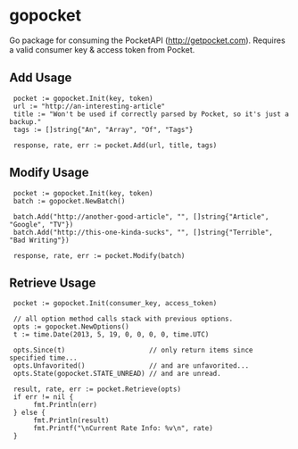 gopocket
=============

Go package for consuming the PocketAPI (http://getpocket.com).  Requires a valid consumer key & access token from Pocket.

Add Usage
-------
     pocket := gopocket.Init(key, token)
     url := "http://an-interesting-article"
     title := "Won't be used if correctly parsed by Pocket, so it's just a backup."
     tags := []string{"An", "Array", "Of", "Tags"}

     response, rate, err := pocket.Add(url, title, tags)

Modify Usage
-------
     pocket := gopocket.Init(key, token)
     batch := gopocket.NewBatch()

     batch.Add("http://another-good-article", "", []string{"Article", "Google", "TV"})
     batch.Add("http://this-one-kinda-sucks", "", []string{"Terrible", "Bad Writing"})

     response, rate, err := pocket.Modify(batch)

Retrieve Usage
-------
     pocket := gopocket.Init(consumer_key, access_token)

     // all option method calls stack with previous options.
     opts := gopocket.NewOptions()
     t := time.Date(2013, 5, 19, 0, 0, 0, 0, time.UTC)

     opts.Since(t)                     // only return items since specified time...
     opts.Unfavorited()                // and are unfavorited...
     opts.State(gopocket.STATE_UNREAD) // and are unread.

     result, rate, err := pocket.Retrieve(opts)
     if err != nil {
          fmt.Println(err)
     } else {
          fmt.Println(result)
          fmt.Printf("\nCurrent Rate Info: %v\n", rate)
     }